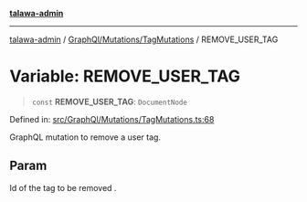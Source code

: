 [**talawa-admin**](../../../../README.md)

***

[talawa-admin](../../../../README.md) / [GraphQl/Mutations/TagMutations](../README.md) / REMOVE\_USER\_TAG

# Variable: REMOVE\_USER\_TAG

> `const` **REMOVE\_USER\_TAG**: `DocumentNode`

Defined in: [src/GraphQl/Mutations/TagMutations.ts:68](https://github.com/gautam-divyanshu/talawa-admin/blob/619e831a8e34de2906df3277eb6df8b5309fb2fc/src/GraphQl/Mutations/TagMutations.ts#L68)

GraphQL mutation to remove a user tag.

## Param

Id of the tag to be removed .
